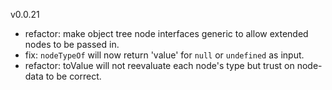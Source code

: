 v0.0.21

- refactor: make object tree node interfaces generic to allow extended nodes to be passed in.
- fix: `nodeTypeOf` will now return 'value' for `null` or `undefined` as input.
- refactor: toValue will not reevaluate each node's type but trust on node-data to be correct.
